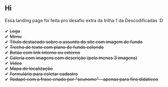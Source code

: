 ## **Hi**
Essa landing page foi feita pro desafio extra da trilha 1 da Descodificadas :D
<br>
<br>✔ ~~Logo~~
<br>✔ ~~Menu~~
<br>✔ ~~Título destacado sobre o assunto do site com imagem de fundo~~
<br>✔ ~~Trecho de texto com plano de fundo colorido~~
<br>✔ ~~Botão com link interno ou externo~~
<br>✔ ~~Galeria com imagens com descrição (pelo menos 3 imagens)~~
<br>✔ ~~Vídeo~~
<br>✔ ~~Mapa de localização~~
<br>✔ ~~Formulário para coletar cadastro~~
<br>✔ ~~Rodapé com a frase criado por "seunome" - apenas para fins didáticos~~